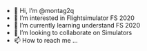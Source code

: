 - 👋 Hi, I’m @montag2q
- 👀 I’m interested in Flightsimulator FS 2020
- 🌱 I’m currently learning understand FS 2020
- 💞️ I’m looking to collaborate on Simulators
- 📫 How to reach me ...

<!---
montag2q/montag2q is a ✨ special ✨ repository because its `README.md` (this file) appears on your GitHub profile.
You can click the Preview link to take a look at your changes.
--->
